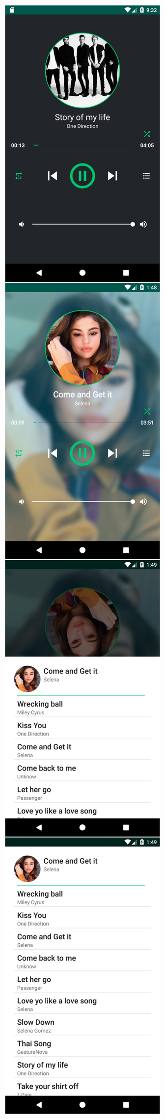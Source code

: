 ![alt text](https://github.com/VathnaDev/PM-MediaPlayer/blob/master/app/screenshots/Screenshot_1542162746.png)
![alt text](https://github.com/VathnaDev/PM-MediaPlayer/blob/master/app/screenshots/Screenshot_1542178137.png)
![alt text](https://github.com/VathnaDev/PM-MediaPlayer/blob/master/app/screenshots/Screenshot_1542178146.png)
![alt text](https://github.com/VathnaDev/PM-MediaPlayer/blob/master/app/screenshots/Screenshot_1542178150.png)
